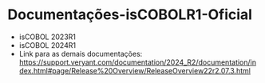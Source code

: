 # Documentações-isCOBOLR1-Oficial
- isCOBOL 2023R1
- isCOBOL 2024R1
- Link para as demais documentações: https://support.veryant.com/documentation/2024_R2/documentation/index.html#page/Release%20Overview/ReleaseOverview22r2.07.3.html
